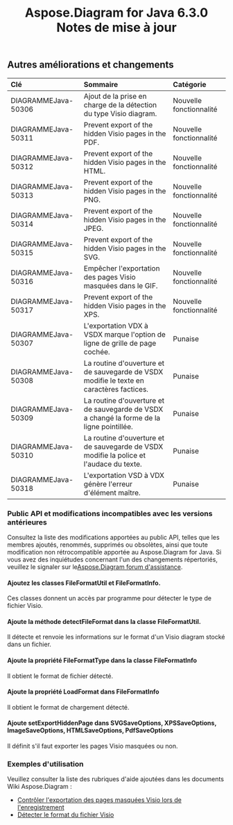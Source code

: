 ﻿---
title: Aspose.Diagram for Java 6.3.0 Notes de mise à jour
type: docs
weight: 90
url: /fr/java/aspose-diagram-for-java-6-3-0-release-notes/
---
## **Autres améliorations et changements**

|**Clé** |**Sommaire** |**Catégorie** |
|:- |:- |:- |
| DIAGRAMMEJava-50306| Ajout de la prise en charge de la détection du type Visio diagram.| Nouvelle fonctionnalité|
| DIAGRAMMEJava-50311|Prevent export of the hidden Visio pages in the PDF. | Nouvelle fonctionnalité|
| DIAGRAMMEJava-50312|Prevent export of the hidden Visio pages in the HTML. | Nouvelle fonctionnalité|
| DIAGRAMMEJava-50313|Prevent export of the hidden Visio pages in the PNG. | Nouvelle fonctionnalité|
| DIAGRAMMEJava-50314|Prevent export of the hidden Visio pages in the JPEG. | Nouvelle fonctionnalité|
|DIAGRAMMEJava-50315|Prevent export of the hidden Visio pages in the SVG. | Nouvelle fonctionnalité|
| DIAGRAMMEJava-50316| Empêcher l'exportation des pages Visio masquées dans le GIF.| Nouvelle fonctionnalité|
| DIAGRAMMEJava-50317|Prevent export of the hidden Visio pages in the XPS. | Nouvelle fonctionnalité|
| DIAGRAMMEJava-50307| L'exportation VDX à VSDX marque l'option de ligne de grille de page cochée.| Punaise|
| DIAGRAMMEJava-50308| La routine d'ouverture et de sauvegarde de VSDX modifie le texte en caractères factices.| Punaise|
| DIAGRAMMEJava-50309| La routine d'ouverture et de sauvegarde de VSDX a changé la forme de la ligne pointillée.| Punaise|
| DIAGRAMMEJava-50310| La routine d'ouverture et de sauvegarde de VSDX modifie la police et l'audace du texte.| Punaise|
| DIAGRAMMEJava-50318| L'exportation VSD à VDX génère l'erreur d'élément maître.| Punaise|
### **Public API et modifications incompatibles avec les versions antérieures**
Consultez la liste des modifications apportées au public API, telles que les membres ajoutés, renommés, supprimés ou obsolètes, ainsi que toute modification non rétrocompatible apportée au Aspose.Diagram for Java. Si vous avez des inquiétudes concernant l'un des changements répertoriés, veuillez le signaler sur le[Aspose.Diagram forum d'assistance](https://forum.aspose.com/c/diagram/17).
#### **Ajoutez les classes FileFormatUtil et FileFormatInfo.**
Ces classes donnent un accès par programme pour détecter le type de fichier Visio.
#### **Ajoute la méthode detectFileFormat dans la classe FileFormatUtil.**
Il détecte et renvoie les informations sur le format d'un Visio diagram stocké dans un fichier.
#### **Ajoute la propriété FileFormatType dans la classe FileFormatInfo**
Il obtient le format de fichier détecté.
#### **Ajoute la propriété LoadFormat dans FileFormatInfo**
Il obtient le format de chargement détecté.
#### **Ajoute setExportHiddenPage dans SVGSaveOptions, XPSSaveOptions, ImageSaveOptions, HTMLSaveOptions, PdfSaveOptions**
Il définit s'il faut exporter les pages Visio masquées ou non.
### **Exemples d'utilisation**
Veuillez consulter la liste des rubriques d'aide ajoutées dans les documents Wiki Aspose.Diagram :

- [Contrôler l'exportation des pages masquées Visio lors de l'enregistrement]()
- [Détecter le format du fichier Visio]()
